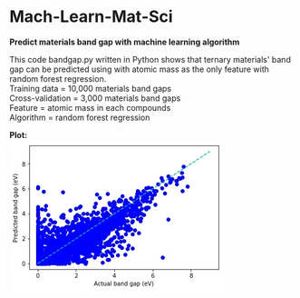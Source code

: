 # Mach-Learn-Mat-Sci
**Predict materials band gap with machine learning algorithm**

This code bandgap.py written in Python shows that ternary materials' band gap can be predicted using with atomic mass as the only feature with random forest regression.</br>
Training data = 10,000 materials band gaps</br>
Cross-validation = 3,000 materials band gaps</br>
Feature = atomic mass in each compounds</br>
Algorithm = random forest regression

**Plot:**</br>
![](https://github.com/wfgoh/mach-learn-mat-sci/blob/master/bandgap_predict.jpg)

